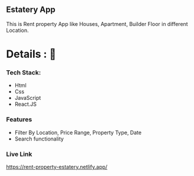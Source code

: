 ## Estatery App

This is Rent property App like Houses, Apartment, Builder Floor in different Location. 

# Details : 🔭

### Tech Stack:

* Html
* Css
* JavaScript
* React.JS

### Features

* Filter By Location, Price Range, Property Type, Date 
* Search functionality 

### Live Link

https://rent-property-estatery.netlify.app/
